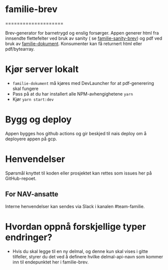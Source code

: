 # familie-brev
====================

Brev-generator for barnetrygd og enslig forsørger.
Appen generer html fra innsendte flettefelter ved bruk av sanity (
se [familie-sanity-brev](https://github.com/navikt/familie-sanity-brev)) og pdf ved bruk
av [familie-dokument](https://github.com/navikt/familie-dokument).
Konsumenter kan få returnert html eller pdf/bytearray.

# Kjør server lokalt

* `familie-dokument` må kjøres med DevLauncher for at pdf-generering skal fungere
* Pass på at du har installert alle NPM-avhengighetene `yarn`
* Kjør `yarn start:dev`

# Bygg og deploy

Appen bygges hos github actions og gir beskjed til nais deploy om å deployere appen på gcp.

# Henvendelser

Spørsmål knyttet til koden eller prosjektet kan rettes som issues her på GitHub-repoet.

## For NAV-ansatte

Interne henvendelser kan sendes via Slack i kanalen #team-familie.

# Hvordan oppnå forskjellige typer endringer?

* Hvis du skal legge til en ny delmal, og denne kun skal vises i gitte tilfeller, styrer du det ved å definere hvilke
  delmal-api-navn som kommer inn til endepunktet her i familie-brev.